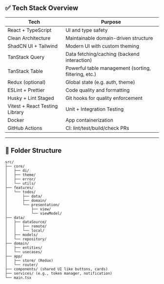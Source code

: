 ## ✅ Tech Stack Overview

| **Tech**                       | **Purpose**                                          |
| ------------------------------ | ---------------------------------------------------- |
| React + TypeScript             | UI and type safety                                   |
| Clean Architecture             | Maintainable domain-driven structure                 |
| ShadCN UI + Tailwind           | Modern UI with custom theming                        |
| TanStack Query                 | Data fetching/caching (backend interaction)          |
| TanStack Table                 | Powerful table management (sorting, filtering, etc.) |
| Redux (optional)               | Global state (e.g. auth, theme)                      |
| ESLint + Prettier              | Code quality and formatting                          |
| Husky + Lint Staged            | Git hooks for quality enforcement                    |
| Vitest + React Testing Library | Unit + Integration Testing                           |
| Docker                         | App containerization                                 |
| GitHub Actions                 | CI: lint/test/build/check PRs                        |

---

## 🧱 Folder Structure

```
src/
├── core/
│   ├── di/
│   ├── theme/
│   ├── error/
│   └── utils/
├── features/
│   └── todos/
│       ├── data/
│       ├── domain/
│       └── presentation/
│           ├── view/
│           └── viewModel/
├── data/
│   ├── dataSource/
│   │   ├── remote/
│   │   └── local/
│   ├── models/
│   └── repository/
├── domain/
│   ├── entities/
│   └── usecases/
├── app/
│   ├── store/ (Redux)
│   └── router/
├── components/ (shared UI like buttons, cards)
├── services/ (e.g., token manager, notification)
└── main.tsx
```
